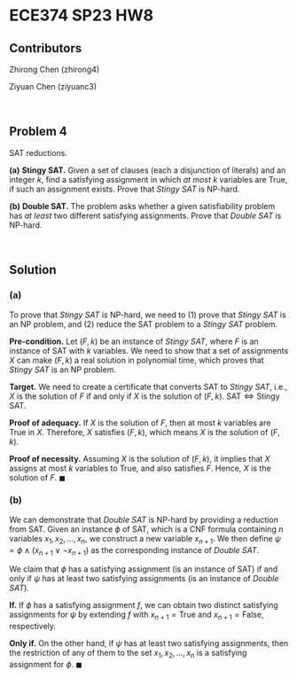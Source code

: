 # ECE374 SP23 HW8

## Contributors

Zhirong Chen (zhirong4)

Ziyuan Chen (ziyuanc3)

<br>

## Problem 4

SAT reductions.

**(a)** **Stingy SAT.** Given a set of clauses (each a disjunction of
literals) and an integer $k$, find a satisfying assignment in which *at most* $k$ variables are $\text{True}$, if such an assignment exists. Prove that *Stingy SAT* is NP-hard.

**(b)** **Double SAT.** The problem asks whether a given satisfiability problem has *at least* two different satisfying assignments. Prove that *Double SAT* is NP-hard.

<br>

## Solution

### **(a)**

To prove that *Stingy SAT* is NP-hard, we need to (1) prove that *Stingy SAT* is an NP problem, and (2) reduce the SAT problem to a *Stingy SAT* problem.

**Pre-condition.** Let $(F, k)$ be an instance of *Stingy SAT*, where $F$ is an instance of SAT with $k$ variables. We need to show that a set of assignments $X$ can make $(F, k)$ a real solution in polynomial time, which proves that *Stingy SAT* is an NP problem.

**Target.** We need to create a certificate that converts SAT to *Stingy SAT*, i.e., $X$ is the solution of $F$ if and only if $X$ is the solution of $(F, k)$. $\text{SAT} \Leftrightarrow \text{Stingy SAT}$.

**Proof of adequacy.** If $X$ is the solution of $F$, then at most $k$ variables are $\text{True}$ in $X$. Therefore, $X$ satisfies $(F, k)$, which means $X$ is the solution of $(F, k)$.

**Proof of necessity.** Assuming $X$ is the solution of $(F, k)$, it implies that $X$ assigns at most $k$ variables to $\text{True}$, and also satisfies $F$. Hence, $X$ is the solution of $F$. $\blacksquare$

### **(b)**

We can demonstrate that *Double SAT* is NP-hard by providing a reduction from SAT. Given an instance $\phi$ of SAT, which is a CNF formula containing $n$ variables $x_1, x_2, \ldots, x_n$, we construct a new variable $x_{n+1}$. We then define $\psi = \phi ∧ (x_{n+1} ∨ ¬x_{n+1})$ as the corresponding instance of *Double SAT*.

We claim that $\phi$ has a satisfying assignment (is an instance of SAT) if and only if $\psi$ has at least two satisfying assignments (is an instance of *Double SAT*).

**If.** If $\phi$ has a satisfying assignment $f$, we can obtain two distinct satisfying assignments for $\psi$ by extending $f$ with $x_{n+1} = \text{True}$ and $x_{n+1} = \text{False}$, respectively.

**Only if.** On the other hand, if $\psi$ has at least two satisfying assignments, then the restriction of any of them to the set ${x_1, x_2, \ldots, x_n}$ is a satisfying assignment for $\phi$. $\blacksquare$
